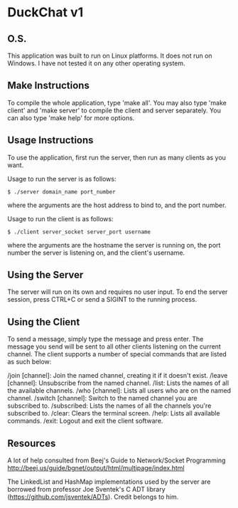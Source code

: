 # DuckChat v1

## O.S.
This application was built to run on Linux platforms. It does not run on Windows.
I have not tested it on any other operating system.

## Make Instructions
To compile the whole application, type 'make all'.
You may also type 'make client' and 'make server' to compile the client and server separately.
You can also type 'make help' for more options.

## Usage Instructions
To use the application, first run the server, then run as many clients as you want.

Usage to run the server is as follows:

`$ ./server domain_name port_number`

where the arguments are the host address to bind to, and the port number.

Usage to run the client is as follows:

`$ ./client server_socket server_port username`

where the arguments are the hostname the server is running on, the port number the server is listening
on, and the client's username.

## Using the Server
The server will run on its own and requires no user input.
To end the server session, press CTRL+C or send a SIGINT to the running process.

## Using the Client
To send a message, simply type the message and press enter. The message you send will be sent to all other
clients listening on the current channel. The client supports a number of special commands that are listed
as such below:

/join [channel]: Join the named channel, creating it if it doesn't exist.
/leave [channel]: Unsubscribe from the named channel.
/list: Lists the names of all the available channels.
/who [channel]: Lists all users who are on the named channel.
/switch [channel]: Switch to the named channel you are subscribed to.
/subscribed: Lists the names of all the channels you're subscribed to.
/clear: Clears the terminal screen.
/help: Lists all available commands.
/exit: Logout and exit the client software.

## Resources
A lot of help consulted from Beej's Guide to Network/Socket Programming
http://beej.us/guide/bgnet/output/html/multipage/index.html

The LinkedList and HashMap implementations used by the server are borrowed from professor Joe Sventek's
C ADT library (https://github.com/jsventek/ADTs). Credit belongs to him.

